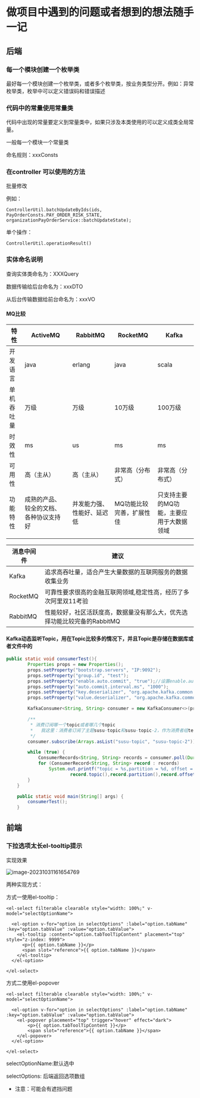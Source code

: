 # 做项目中遇到的问题或者想到的想法随手一记

## 后端

### 每一个模块创建一个枚举类

最好每一个模块创建一个枚举类，或者多个枚举类，按业务类型分开。例如：异常枚举类，枚举中可以定义错误码和错误描述

### 代码中的常量使用常量类

代码中出现的常量要定义到常量类中，如果只涉及本类使用的可以定义成类全局常量。

一般每一个模块一个常量类

命名规则：xxxConsts

### 在controller 可以使用的方法

批量修改

例如：

```
ControllerUtil.batchUpdateByIds(ids, PayOrderConsts.PAY_ORDER_RISK_STATE, organizationPayOrderService::batchUpdateState);
```

单个操作：

```
ControllerUtil.operationResult()
```

### 实体命名说明

查询实体类命名为：XXXQuery

数据传输给后台命名为：xxxDTO

从后台传输数据给前台命名为：xxxVO

#### MQ比较

| 特性       | ActiveMQ                               | RabbitMQ                   | RocketMQ                 | Kafka                                    |
| ---------- | -------------------------------------- | -------------------------- | ------------------------ | ---------------------------------------- |
| 开发语言   | java                                   | erlang                     | java                     | scala                                    |
| 单机吞吐量 | 万级                                   | 万级                       | 10万级                   | 100万级                                  |
| 时效性     | ms                                     | us                         | ms                       | ms                                       |
| 可用性     | 高（主从）                             | 高（主从）                 | 非常高（分布式）         | 非常高（分布式）                         |
| 功能特性   | 成熟的产品、较全的文档、各种协议支持好 | 并发能力强、性能好、延迟低 | MQ功能比较完善，扩展性佳 | 只支持主要的MQ功能，主要应用于大数据领域 |
|            |                                        |                            |                          |                                          |

| 消息中间件 | 建议                                                         |
| ---------- | ------------------------------------------------------------ |
| Kafka      | 追求高吞吐量，适合产生大量数据的互联网服务的数据收集业务     |
| RocketMQ   | 可靠性要求很高的金融互联网领域,稳定性高，经历了多次阿里双11考验 |
| RabbitMQ   | 性能较好，社区活跃度高，数据量没有那么大，优先选择功能比较完备的RabbitMQ |

#### Kafka动态监听Topic，用在Topic比较多的情况下，并且Topic是存储在数据库或者文件中的

``````java
public static void consumerTest(){
        Properties props = new Properties();
        props.setProperty("bootstrap.servers", "IP:9092");
        props.setProperty("group.id", "test");
        props.setProperty("enable.auto.commit", "true");//设置enable.auto.commit意味着自动提交偏移量，其频率由配auto.commit.interval.ms控制
        props.setProperty("auto.commit.interval.ms", "1000");
        props.setProperty("key.deserializer", "org.apache.kafka.common.serialization.StringDeserializer");
        props.setProperty("value.deserializer", "org.apache.kafka.common.serialization.StringDeserializer");

        KafkaConsumer<String, String> consumer = new KafkaConsumer<>(props);

        /**
         * 消费订阅哪一个topic或者哪几个topic
         *   我这里：消费者订阅了主题susu-topic和susu-topic-2，作为消费者组test的一部分，并配置了group.id。
         */
        consumer.subscribe(Arrays.asList("susu-topic", "susu-topic-2"));

        while (true) {
            ConsumerRecords<String, String> records = consumer.poll(Duration.ofMillis(100));//每100毫秒拉取一次
            for (ConsumerRecord<String, String> record : records)
                System.out.printf("topic = %s,partition = %d, offset = %d, key = %s, value = %s%n",
                        record.topic(),record.partition(),record.offset(), record.key(), record.value());
        }
    }

    public static void main(String[] args) {
        consumerTest();
    }
``````



## 前端

### 下拉选项太长el-tooltip提示

实现效果

![image-20231031161654769](E:\github\document\images\image-20231031161654769.png)

两种实现方式：

方式一使用el-tooltip：

``` vue
<el-select filterable clearable style="width: 100%;" v-model="selectOptionName">

  <el-option v-for="option in selectOptions" :label="option.tabName" :key="option.tabValue" :value="option.tabValue">
    <el-tooltip :content="option.tabToolTipContent" placement="top" style="z-index: 9999">
      <p>{{ option.tabName }}</p>
      <span slot="reference">{{ option.tabName }}</span>
    </el-tooltip>
  </el-option>

</el-select>
```



方式二使用el-popover

```vue
<el-select filterable clearable style="width: 100%;" v-model="selectOptionName">

  <el-option v-for="option in selectOptions" :label="option.tabName" :key="option.tabValue" :value="option.tabValue">
    <el-popover placement="top" trigger="hover" effect="dark">
        <p>{{ option.tabToolTipContent }}</p>
        <span slot="reference">{{ option.tabName }}</span>
    </el-popover>
  </el-option>

</el-select>
```



selectOptionName:默认选中

selectOptions: 后端返回选项数组

- 注意：可能会有遮挡问题



















